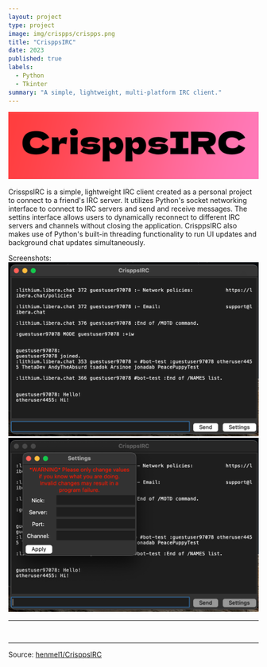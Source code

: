 ```yaml
---
layout: project
type: project
image: img/crispps/crispps.png
title: "CrisppsIRC"
date: 2023
published: true
labels:
  - Python
  - Tkinter
summary: "A simple, lightweight, multi-platform IRC client."
---
```


<img class="img-fluid" src="../img/crispps/crispps-banner.png">

  CrisspsIRC is a simple, lightweight IRC client created as a personal project to connect to a friend's IRC server. It utilizes Python's socket networking interface to connect to IRC servers and send and receive messages. The settins interface allows users to dynamically reconnect to different IRC servers and channels without closing the application. CrisppsIRC also makes use of Python's built-in threading functionality to run UI updates and background chat updates simultaneously.

Screenshots:
<img class="img-fluid" src="../img/crispps/screenshot1.png">
<img class="img-fluid" src="../img/crispps/screenshot2.png">

<hr>

<pre>

</pre>

<hr>

Source: <a href="https://github.com/henmel1/CrisppsIRC"><i class="large github icon "></i>henmel1/CrisppsIRC</a>
